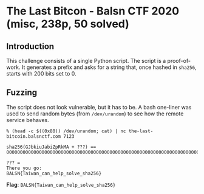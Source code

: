 # The Last Bitcon - Balsn CTF 2020 (misc, 238p, 50 solved)
## Introduction

This challenge consists of a single Python script.
The script is a proof-of-work. It generates a prefix and asks for a string that,
once hashed in `sha256`, starts with 200 bits set to 0.

## Fuzzing
The script does not look vulnerable, but it has to be.
A bash one-liner was used to send random bytes (from `/dev/urandom`) to see how
the remote service behaves.
```shell
% (head -c $((0x80)) /dev/urandom; cat) | nc the-last-bitcoin.balsnctf.com 7123

sha256(GJbkiuJabiZpRkMA + ???) == 00000000000000000000000000000000000000000000000000000000000000000000000000000000000000000000000000000000000000000000000000000000000000000000000000000000000000000000000000000000000000000000000000000000(200)...

??? =
There you go:
BALSN{Taiwan_can_help_solve_sha256}
```

**Flag**: `BALSN{Taiwan_can_help_solve_sha256}`
